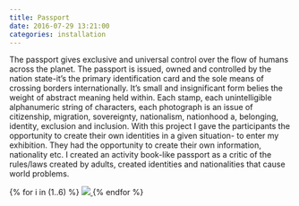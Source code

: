 ```yaml
---
title: Passport
date: 2016-07-29 13:21:00
categories: installation
---
```


The passport gives exclusive and universal control over the flow of humans across the planet. The passport is issued, owned and controlled by the nation state-it’s the primary identification card and the sole means of crossing borders internationally. It’s small and insignificant form belies the weight of abstract meaning held within. Each stamp, each unintelligible alphanumeric string of characters, each photograph is an issue of citizenship, migration, sovereignty, nationalism, nationhood a, belonging, identity, exclusion and inclusion. With this project I gave the participants the opportunity to create their own identities in a given situation- to enter my exhibition. They had the opportunity to create their own information, nationality etc. I created an activity book-like passport as a critic of the rules/laws created by adults, created identities and nationalities that cause world problems.

<div id="galleria">
{% for i in (1..6) %}
    <a href="{{ site.baseurl }}/images/default/passport{{ i }}.jpg">
      <img
        src="{{ site.baseurl }}/images/thumbnail/passport{{ i }}.jpg"
        data-big="{{ site.baseurl }}/images/raw/passport{{ i }}.jpg"
      >
    </a>
{% endfor %}
</div>
